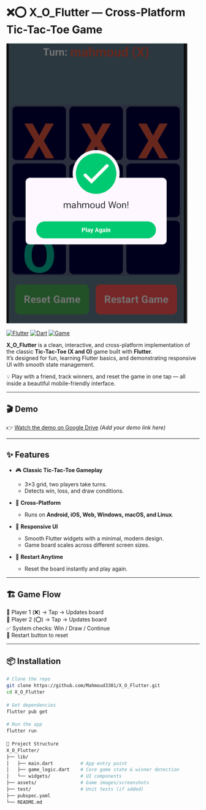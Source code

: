 # ❌⭕ X_O_Flutter — Cross-Platform Tic-Tac-Toe Game

![X_O_Flutter](https://github.com/Mahmoud3301/X_O_Flutter/blob/main/x_o.png?raw=true)

[![Flutter](https://img.shields.io/badge/Framework-Flutter-blue?logo=flutter)]()
[![Dart](https://img.shields.io/badge/Language-Dart-lightblue?logo=dart)]()
[![Game](https://img.shields.io/badge/Game-TicTacToe-green)]()

**X_O_Flutter** is a clean, interactive, and cross-platform implementation of the classic **Tic-Tac-Toe (X and O)** game built with **Flutter**.  
It’s designed for fun, learning Flutter basics, and demonstrating responsive UI with smooth state management.

💡 Play with a friend, track winners, and reset the game in one tap — all inside a beautiful mobile-friendly interface.

---

## 🎬 Demo
👉 [Watch the demo on Google Drive](https://drive.google.com/) *(Add your demo link here)*

---

## ✨ Features

- 🎮 **Classic Tic-Tac-Toe Gameplay**
  - 3×3 grid, two players take turns.
  - Detects win, loss, and draw conditions.

- 📱 **Cross-Platform**
  - Runs on **Android, iOS, Web, Windows, macOS, and Linux**.

- 🎨 **Responsive UI**
  - Smooth Flutter widgets with a minimal, modern design.
  - Game board scales across different screen sizes.

- 🔄 **Restart Anytime**
  - Reset the board instantly and play again.

---

## 🏗️ Game Flow

👥 Player 1 (❌) → Tap → Updates board  
👥 Player 2 (⭕) → Tap → Updates board  
✅ System checks: Win / Draw / Continue  
🔁 Restart button to reset  

---

## 📦 Installation

```bash
# Clone the repo
git clone https://github.com/Mahmoud3301/X_O_Flutter.git
cd X_O_Flutter

# Get dependencies
flutter pub get

# Run the app
flutter run

📂 Project Structure
X_O_Flutter/
├── lib/
│   ├── main.dart          # App entry point
│   ├── game_logic.dart    # Core game state & winner detection
│   └── widgets/           # UI components
├── assets/                # Game images/screenshots
├── test/                  # Unit tests (if added)
├── pubspec.yaml
└── README.md
